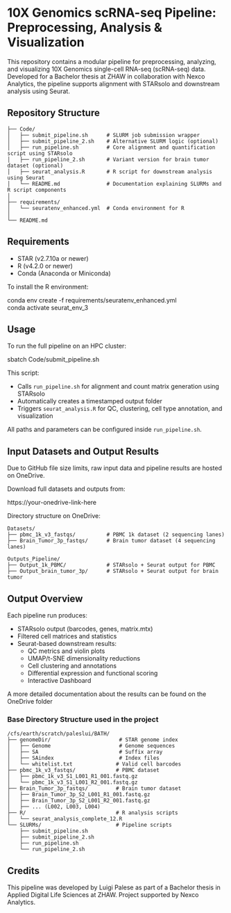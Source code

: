 # 10X Genomics scRNA-seq Pipeline: Preprocessing, Analysis & Visualization

This repository contains a modular pipeline for preprocessing, analyzing, and visualizing 10X Genomics single-cell RNA-seq (scRNA-seq) data. Developed for a Bachelor thesis at ZHAW in collaboration with Nexco Analytics, the pipeline supports alignment with STARsolo and downstream analysis using Seurat.

## Repository Structure

```
├── Code/
│   ├── submit_pipeline.sh      # SLURM job submission wrapper
│   ├── submit_pipeline_2.sh    # Alternative SLURM logic (optional)
│   ├── run_pipeline.sh         # Core alignment and quantification script using STARsolo
│   ├── run_pipeline_2.sh       # Variant version for brain tumor dataset (optional)
│   ├── seurat_analysis.R       # R script for downstream analysis using Seurat
│   └── README.md               # Documentation explaining SLURMs and R script components
│
├── requirements/
│   └── seuratenv_enhanced.yml  # Conda environment for R
│
└── README.md
```

## Requirements

- STAR (v2.7.10a or newer)
- R (v4.2.0 or newer)
- Conda (Anaconda or Miniconda)

To install the R environment:

conda env create -f requirements/seuratenv_enhanced.yml  
conda activate seurat_env_3

## Usage

To run the full pipeline on an HPC cluster:

sbatch Code/submit_pipeline.sh

This script:
- Calls `run_pipeline.sh` for alignment and count matrix generation using STARsolo
- Automatically creates a timestamped output folder
- Triggers `seurat_analysis.R` for QC, clustering, cell type annotation, and visualization

All paths and parameters can be configured inside `run_pipeline.sh`.

## Input Datasets and Output Results

Due to GitHub file size limits, raw input data and pipeline results are hosted on OneDrive.

Download full datasets and outputs from:

https://your-onedrive-link-here

Directory structure on OneDrive:
```
Datasets/
├── pbmc_1k_v3_fastqs/          # PBMC 1k dataset (2 sequencing lanes)
├── Brain_Tumor_3p_fastqs/      # Brain tumor dataset (4 sequencing lanes)

Outputs_Pipeline/
├── Output_1k_PBMC/             # STARsolo + Seurat output for PBMC
├── Output_brain_tumor_3p/      # STARsolo + Seurat output for brain tumor
```
## Output Overview

Each pipeline run produces:
- STARsolo output (barcodes, genes, matrix.mtx)
- Filtered cell matrices and statistics
- Seurat-based downstream results:
  - QC metrics and violin plots
  - UMAP/t-SNE dimensionality reductions
  - Cell clustering and annotations
  - Differential expression and functional scoring
  - Interactive Dashboard
 
A more detailed documentation about the results can be found on the OneDrive folder

### Base Directory Structure used in the project
```
/cfs/earth/scratch/paleslui/BATH/
├── genomeDir/                      # STAR genome index
│   ├── Genome                      # Genome sequences
│   ├── SA                          # Suffix array
│   ├── SAindex                     # Index files
│   └── whitelist.txt              # Valid cell barcodes
├── pbmc_1k_v3_fastqs/             # PBMC dataset
│   ├── pbmc_1k_v3_S1_L001_R1_001.fastq.gz
│   └── pbmc_1k_v3_S1_L001_R2_001.fastq.gz
├── Brain_Tumor_3p_fastqs/         # Brain tumor dataset
│   ├── Brain_Tumor_3p_S2_L001_R1_001.fastq.gz
│   ├── Brain_Tumor_3p_S2_L001_R2_001.fastq.gz
│   ├── ... (L002, L003, L004)
├── R/                             # R analysis scripts
│   └── seurat_analysis_complete_12.R
└── SLURMs/                        # Pipeline scripts
    ├── submit_pipeline.sh
    ├── submit_pipeline_2.sh
    ├── run_pipeline.sh
    └── run_pipeline_2.sh
```

## Credits

This pipeline was developed by Luigi Palese as part of a Bachelor thesis in Applied Digital Life Sciences at ZHAW. Project supported by Nexco Analytics.

